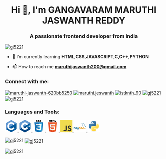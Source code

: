 <h1 align="center">Hi 👋, I'm GANGAVARAM MARUTHI JASWANTH REDDY</h1>
<h3 align="center">A passionate frontend developer from India</h3>

<p align="left"> <img src="https://komarev.com/ghpvc/?username=gj5221&label=Profile%20views&color=0e75b6&style=flat" alt="gj5221" /> </p>

- 🌱 I’m currently learning **HTML,CSS,JAVASCRIPT,C,C++,PYTHON**

- 📫 How to reach me **maruthijaswanth200@gmail.com**

<h3 align="left">Connect with me:</h3>
<p align="left">
<a href="https://linkedin.com/in/maruthi-jaswanth-620bb5250" target="blank"><img align="center" src="https://raw.githubusercontent.com/rahuldkjain/github-profile-readme-generator/master/src/images/icons/Social/linked-in-alt.svg" alt="maruthi-jaswanth-620bb5250" height="30" width="40" /></a>
<a href="https://fb.com/maruthi.jeswanth" target="blank"><img align="center" src="https://raw.githubusercontent.com/rahuldkjain/github-profile-readme-generator/master/src/images/icons/Social/facebook.svg" alt="maruthi.jeswanth" height="30" width="40" /></a>
<a href="https://www.codechef.com/users/istknth_90" target="blank"><img align="center" src="https://cdn.jsdelivr.net/npm/simple-icons@3.1.0/icons/codechef.svg" alt="istknth_90" height="30" width="40" /></a>
<a href="https://www.hackerrank.com/gj5221" target="blank"><img align="center" src="https://raw.githubusercontent.com/rahuldkjain/github-profile-readme-generator/master/src/images/icons/Social/hackerrank.svg" alt="gj5221" height="30" width="40" /></a>
<a href="https://www.leetcode.com/gj5221" target="blank"><img align="center" src="https://raw.githubusercontent.com/rahuldkjain/github-profile-readme-generator/master/src/images/icons/Social/leet-code.svg" alt="gj5221" height="30" width="40" /></a>
</p>

<h3 align="left">Languages and Tools:</h3>
<p align="left"> <a href="https://www.cprogramming.com/" target="_blank" rel="noreferrer"> <img src="https://raw.githubusercontent.com/devicons/devicon/master/icons/c/c-original.svg" alt="c" width="40" height="40"/> </a> <a href="https://www.w3schools.com/cpp/" target="_blank" rel="noreferrer"> <img src="https://raw.githubusercontent.com/devicons/devicon/master/icons/cplusplus/cplusplus-original.svg" alt="cplusplus" width="40" height="40"/> </a> <a href="https://www.w3schools.com/css/" target="_blank" rel="noreferrer"> <img src="https://raw.githubusercontent.com/devicons/devicon/master/icons/css3/css3-original-wordmark.svg" alt="css3" width="40" height="40"/> </a> <a href="https://www.w3.org/html/" target="_blank" rel="noreferrer"> <img src="https://raw.githubusercontent.com/devicons/devicon/master/icons/html5/html5-original-wordmark.svg" alt="html5" width="40" height="40"/> </a> <a href="https://developer.mozilla.org/en-US/docs/Web/JavaScript" target="_blank" rel="noreferrer"> <img src="https://raw.githubusercontent.com/devicons/devicon/master/icons/javascript/javascript-original.svg" alt="javascript" width="40" height="40"/> </a> <a href="https://www.mysql.com/" target="_blank" rel="noreferrer"> <img src="https://raw.githubusercontent.com/devicons/devicon/master/icons/mysql/mysql-original-wordmark.svg" alt="mysql" width="40" height="40"/> </a> <a href="https://www.python.org" target="_blank" rel="noreferrer"> <img src="https://raw.githubusercontent.com/devicons/devicon/master/icons/python/python-original.svg" alt="python" width="40" height="40"/> </a> </p>

<p><img align="left" src="https://github-readme-stats.vercel.app/api/top-langs?username=gj5221&show_icons=true&locale=en&layout=compact" alt="gj5221" /></p>

<p>&nbsp;<img align="center" src="https://github-readme-stats.vercel.app/api?username=gj5221&show_icons=true&locale=en" alt="gj5221" /></p>

<p><img align="center" src="https://github-readme-streak-stats.herokuapp.com/?user=gj5221&" alt="gj5221" /></p>
